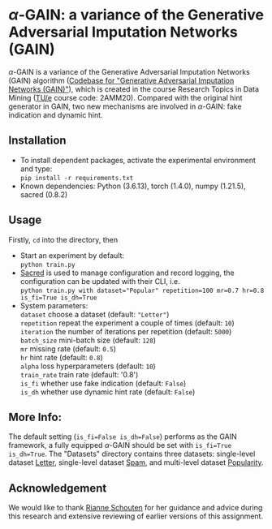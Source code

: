 # $\alpha$-GAIN: a variance of the Generative Adversarial Imputation Networks (GAIN)

$\alpha$-GAIN is a variance of the Generative Adversarial Imputation Networks (GAIN) algorithm ([Codebase for "Generative Adversarial Imputation Networks (GAIN)"](https://github.com/jsyoon0823/GAIN)), which is created in the course Research Topics in Data Mining ([TU/e](https://www.tue.nl/en/) course code: 2AMM20). Compared with the original hint generator in GAIN, two new mechanisms are involved in $\alpha$-GAIN: fake indication and dynamic hint.

## Installation

- To install dependent packages, activate the experimental environment and type: <br> `pip install -r requirements.txt`
- Known dependencies: Python (3.6.13), torch (1.4.0), numpy (1.21.5), sacred (0.8.2)

## Usage

Firstly, `cd` into the directory, then

- Start an experiment by default: <br> `python train.py`
- [Sacred](https://github.com/IDSIA/sacred) is used to manage configuration and record logging, the configuration can be updated with their CLI, i.e. <br> `python train.py with dataset="Popular" repetition=100 mr=0.7 hr=0.8 is_fi=True is_dh=True`
- System parameters: <br>
  `dataset` choose a dataset (default: `"Letter"`)<br>
  `repetition` repeat the experiment a couple of times (default: `10`)<br>
  `iteration` the number of iterations per repetition (default: `5000`)<br>
  `batch_size` mini-batch size (default: `128`)<br>
  `mr` missing rate (default: `0.5`)<br>
  `hr` hint rate (default: `0.8`)<br>
  `alpha` loss hyperparameters (default: `10`)<br>
  `train_rate` train rate (default: '0.8')<br>
  `is_fi` whether use fake indication (default: `False`)<br>
  `is_dh` whether use dynamic hint rate (default: `False`)

## More Info:

The default setting (`is_fi=False is_dh=False`) performs as the GAIN framework, a fully equipped $\alpha$-GAIN should be set with `is_fi=True is_dh=True`. The "Datasets" directory contains three datasets: single-level dataset [Letter](https://archive.ics.uci.edu/ml/datasets/Letter+Recognition), single-level dataset [Spam](https://archive.ics.uci.edu/ml/datasets/Spambase), and multi-level dataset [Popularity](https://github.com/MultiLevelAnalysis/Datasets-third-edition-Multilevel-book/tree/479cec4390efb7f84bb94df0e3c381e173782669/chapter%202/popularity/SPSS).

## Acknowledgement

We would like to thank [Rianne Schouten](https://github.com/RianneSchouten) for her guidance and advice during this research and extensive reviewing of earlier versions of this assignment.
